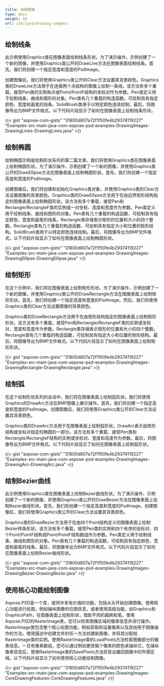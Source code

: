 ```yaml
---
title: 绘制图像
type: docs
weight: 10
url: /zh/java/drawing-images/
---
```


## **绘制线条**
此示例使用Graphics类在图像表面绘制线条形状。为了演示操作，示例创建了一个新的图像，并使用Graphics类公开的DrawLine方法在图像表面绘制线条。首先，我们将创建一个指定高度和宽度的PsdImage。

创建图像后，我们将使用Graphics类公开的Clear方法设置其背景颜色。Graphics类的DrawLine方法用于在连接两个点结构的图像上绘制一条线。该方法有多个重载，接受Pen类的实例和点或Point/PointF结构的坐标对作为参数。Pen类定义用于绘制线条、曲线和图形的对象。Pen类有几个重载的构造函数，可绘制具有指定颜色、宽度和画笔的线条。SolidBrush类用于以特定颜色连续绘制。最后，将图像导出为BMP文件格式。以下代码片段显示了如何在图像表面上绘制线条形状。


{{< gist "aspose-com-gists" "31800d807a72f1f50fe4b29374119227" "Examples-src-main-java-com-aspose-psd-examples-DrawingImages-DrawingLines-DrawingLines.java" >}}
## **绘制椭圆**
绘制椭圆示例是绘制形状系列的第二篇文章。我们将使用Graphics类在图像表面上绘制椭圆形状。为了演示操作，示例创建了一个新的图像，并使用Graphics类公开的DrawEllipse方法在图像表面上绘制椭圆形状。首先，我们将创建一个指定高度和宽度的PsdImage。

创建图像后，我们将创建和初始化Graphics类对象，并使用Graphics类的Clear方法设置图像的背景颜色。Graphics类的DrawEllipse方法用于在由边界矩形结构指定的图像表面上绘制椭圆形状。该方法有多个重载，接受Pen和Rectangle/RectangleF类的实例或一对坐标、高度和宽度作为参数。Pen类定义用于绘制线条、曲线和图形的对象。Pen类有几个重载的构造函数，可绘制具有指定颜色、宽度和画笔的线条。Rectangle类存储表示矩形的位置和大小的四个整数。Rectangle类有几个重载的构造函数，可绘制具有指定大小和位置的矩形结构。SolidBrush类用于以特定颜色连续绘制。最后，将图像导出为BMP文件格式。以下代码片段显示了如何在图像表面上绘制椭圆形状。


{{< gist "aspose-com-gists" "31800d807a72f1f50fe4b29374119227" "Examples-src-main-java-com-aspose-psd-examples-DrawingImages-DrawingEllipse-DrawingEllipse.java" >}}
## **绘制矩形**
在这个示例中，我们将在图像表面上绘制矩形形状。为了演示操作，示例创建了一个新的图像，并使用Graphics类公开的DrawRectangle方法在图像表面上绘制矩形形状。首先，我们将创建一个指定高度和宽度的PsdImage。然后，我们将使用Graphics类的Clear方法设置图像的背景颜色。

Graphics类的DrawRectangle方法用于在由矩形结构指定的图像表面上绘制矩形形状。该方法有多个重载，接受Pen和Rectangle/RectangleF类的实例或坐标对、宽度和高度作为参数。Rectangle类存储表示矩形的位置和大小的四个整数。Rectangle类有几个重载的构造函数，可绘制具有指定大小和位置的矩形结构。最后，将图像导出为BMP文件格式。以下代码片段显示了如何在图像表面上绘制矩形形状。


{{< gist "aspose-com-gists" "31800d807a72f1f50fe4b29374119227" "Examples-src-main-java-com-aspose-psd-examples-DrawingImages-DrawingRectangle-DrawingRectangle.java" >}}
## **绘制弧**
在这个绘制形状系列的会话中，我们将在图像表面上绘制弧形状。我们将使用Graphics的DrawArc方法在BMP图像上展示操作。首先，我们将创建一个指定高度和宽度的PsdImage。创建图像后，我们将使用Graphics类公开的Clear方法设置其背景颜色。

Graphics类的DrawArc方法用于在图像表面上绘制弧形状。DrawArc表示由矩形结构或坐标对指定的椭圆的一部分。该方法有多个重载，接受Pen类和Rectangle/RectangleF结构的实例或坐标对、宽度和高度作为参数。最后，将图像导出为BMP文件格式。以下代码片段显示了如何在图像表面上绘制弧形状。


{{< gist "aspose-com-gists" "31800d807a72f1f50fe4b29374119227" "Examples-src-main-java-com-aspose-psd-examples-DrawingImages-DrawingArc-DrawingArc.java" >}}
## **绘制Bezier曲线**
此示例使用Graphics类在图像表面上绘制Bezier曲线形状。为了演示操作，示例创建了一个新的图像，并使用Graphics类公开的DrawBezier方法在图像表面上绘制Bezier曲线形状。首先，我们将创建一个指定高度和宽度的PsdImage。创建图像后，我们将使用Graphics类公开的Clear方法设置其背景颜色。

Graphics类的DrawBezier方法用于在由四个Point结构定义的图像表面上绘制Bezier样条形状。该方法有多个重载，接受Pen类的实例和四个有序的坐标对、四个Point/PointF结构或Point/PointF结构数组作为参数。Pen类定义用于绘制线条、曲线和图形的对象。Pen类有几个重载的构造函数，可绘制具有指定颜色、宽度和画笔的线条。最后，将图像导出为BMP文件格式。以下代码片段显示了如何在图像表面上绘制Bezier曲线形状。


{{< gist "aspose-com-gists" "31800d807a72f1f50fe4b29374119227" "Examples-src-main-java-com-aspose-psd-examples-DrawingImages-DrawingBezier-DrawingBezier.java" >}}
## **使用核心功能绘制图像**
Aspose.PSD是一个库，提供许多有价值的功能，包括从头开始创建图像。使用核心功能进行绘图，例如操纵图像的位图信息，或者使用高级功能，如Graphics和GraphicsPath，在图像表面上绘制形状，借助不同的画刷和笔。使用Aspose.PSD的RasterImage类，您可以检索图像区域的像素信息并进行操作。RasterImage类包含整个核心绘图功能，例如获取和设置像素以及其他用于图像操作的方法。使用描述中创建文件的任一方法创建新图像，并将其分配给RasterImage类的实例。使用RasterImage类的LoadPixels方法检索图像部分的像素信息。一旦有像素数组，您可以通过例如更改每个像素的颜色来操纵它。在操纵像素信息后，使用RasterImage类的SavePixels方法将其设置回图像中的所需区域。以下代码片段显示了如何使用核心功能绘制图像。


{{< gist "aspose-com-gists" "31800d807a72f1f50fe4b29374119227" "Examples-src-main-java-com-aspose-psd-examples-DrawingImages-CoreDrawingFeatures-CoreDrawingFeatures.java" >}}
